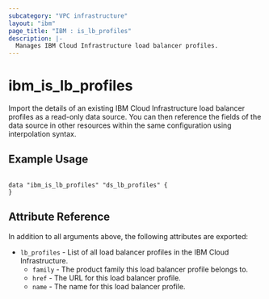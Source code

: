 ```yaml
---
subcategory: "VPC infrastructure"
layout: "ibm"
page_title: "IBM : is_lb_profiles"
description: |-
  Manages IBM Cloud Infrastructure load balancer profiles.
---
```


# ibm\_is_lb_profiles

Import the details of an existing IBM Cloud Infrastructure load balancer profiles as a read-only data source. You can then reference the fields of the data source in other resources within the same configuration using interpolation syntax.


## Example Usage

```hcl

data "ibm_is_lb_profiles" "ds_lb_profiles" {
}

```

## Attribute Reference

In addition to all arguments above, the following attributes are exported:

* `lb_profiles` - List of all load balancer profiles in the IBM Cloud Infrastructure.
  * `family` - The product family this load balancer profile belongs to.
  * `href` - The URL for this load balancer profile.
  * `name` - The name for this load balancer profile.


